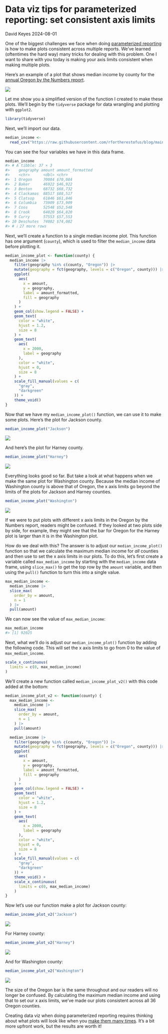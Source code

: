 # Data viz tips for parameterized reporting: set consistent axis limits
David Keyes
2024-08-01

One of the biggest challenges we face when doing [parameterized
reporting](https://rfortherestofus.com/2024/06/parameterized-reporting-quarto)
is how to make plots consistent across multiple reports. We’ve learned
(oftentimes the hard way) many tricks for dealing with this problem. One
I want to share with you today is making your axis limits consistent
when making multiple plots.

Here’s an example of a plot that shows median income by county for the
[annual Oregon by the Numbers
report](https://rfortherestofus.com/success-stories/oregon-by-the-numbers).

![](jackson-median-income.png)

Let me show you a simplified version of the function I created to make
these plots. We’ll begin by the `tidyverse` package for data wrangling
and plotting with `ggplot2`.

``` r
library(tidyverse)
```

Next, we’ll import our data.

``` r
median_income <-
  read_csv("https://raw.githubusercontent.com/rfortherestofus/blog/main/set-consistent-limits/median_income.csv")
```

You can see the four variables we have in this data frame.

``` r
median_income
#> # A tibble: 37 × 3
#>    geography amount amount_formatted
#>    <chr>      <dbl> <chr>           
#>  1 Oregon     70084 $70,084         
#>  2 Baker      46922 $46,922         
#>  3 Benton     68732 $68,732         
#>  4 Clackamas  88517 $88,517         
#>  5 Clatsop    61846 $61,846         
#>  6 Columbia   73909 $73,909         
#>  7 Coos       52548 $52,548         
#>  8 Crook      64820 $64,820         
#>  9 Curry      57553 $57,553         
#> 10 Deschutes  74082 $74,082         
#> # ℹ 27 more rows
```

Next, we’ll create a function to a single median income plot. This
function has one argument (`county`), which is used to filter the
`median_income` data before plotting it.

``` r
median_income_plot <- function(county) {
  median_income |>
    filter(geography %in% c(county, "Oregon")) |>
    mutate(geography = fct(geography, levels = c("Oregon", county))) |>
    ggplot(
      aes(
        x = amount,
        y = geography,
        label = amount_formatted,
        fill = geography
      )
    ) +
    geom_col(show.legend = FALSE) +
    geom_text(
      color = "white",
      hjust = 1.2,
      size = 8
    ) +
    geom_text(
      aes(
        x = 2000,
        label = geography
      ),
      color = "white",
      hjust = 0,
      size = 8
    ) +
    scale_fill_manual(values = c(
      "gray",
      "darkgreen"
    )) +
    theme_void()
}
```

Now that we have my `median_income_plot()` function, we can use it to
make some plots. Here’s the plot for Jackson county.

``` r
median_income_plot("Jackson")
```

![](set-consistent-limits_files/figure-commonmark/unnamed-chunk-6-1.svg)

And here’s the plot for Harney county.

``` r
median_income_plot("Harney")
```

![](set-consistent-limits_files/figure-commonmark/unnamed-chunk-7-1.svg)

Everything looks good so far. But take a look at what happens when we
make the same plot for Washington county. Because the median income of
Washington county is above that of Oregon, the x axis limits go beyond
the limits of the plots for Jackson and Harney counties.

``` r
median_income_plot("Washington")
```

![](set-consistent-limits_files/figure-commonmark/unnamed-chunk-8-1.svg)

If we were to put plots with different x axis limits in the Oregon by
the Numbers report, readers might be confused. If they looked at two
plots side by side, for example, they might see that the bar for Oregon
for the Harney plot is larger than it is in the Washington plot.

How do we deal with this? The answer is to adjust our
`median_income_plot()` function so that we calculate the maximum median
income for *all* counties and then use to set the x axis limits in our
plots. To do this, let’s first create a variable called
`max_median_income` by starting with the `median_income` data frame,
using `slice_max()` to get the top row by the `amount` variable, and
then using the `pull()` function to turn this into a single value.

``` r
max_median_income <-
  median_income |>
  slice_max(
    order_by = amount,
    n = 1
  ) |>
  pull(amount)
```

We can now see the value of `max_median_income`:

``` r
max_median_income
#> [1] 92025
```

Next, what we’ll do is adjust our `median_income_plot()` function by
adding the following code. This will set the x axis limits to go from 0
to the value of `max_median_income`.

``` r
scale_x_continuous(
  limits = c(0, max_median_income)
)
```

We’ll create a new function called `median_income_plot_v2()` with this
code added at the bottom:

``` r
median_income_plot_v2 <- function(county) {
  max_median_income <-
    median_income |>
    slice_max(
      order_by = amount,
      n = 1
    ) |>
    pull(amount)

  median_income |>
    filter(geography %in% c(county, "Oregon")) |>
    mutate(geography = fct(geography, levels = c("Oregon", county))) |>
    ggplot(
      aes(
        x = amount,
        y = geography,
        label = amount_formatted,
        fill = geography
      )
    ) +
    geom_col(show.legend = FALSE) +
    geom_text(
      color = "white",
      hjust = 1.2,
      size = 8
    ) +
    geom_text(
      aes(
        x = 2000,
        label = geography
      ),
      color = "white",
      hjust = 0,
      size = 8
    ) +
    scale_fill_manual(values = c(
      "gray",
      "darkgreen"
    )) +
    theme_void() +
    scale_x_continuous(
      limits = c(0, max_median_income)
    )
}
```

Now let’s use our function make a plot for Jackson county:

``` r
median_income_plot_v2("Jackson")
```

![](set-consistent-limits_files/figure-commonmark/unnamed-chunk-13-1.svg)

For Harney county:

``` r
median_income_plot_v2("Harney")
```

![](set-consistent-limits_files/figure-commonmark/unnamed-chunk-14-1.svg)

And for Washington county:

``` r
median_income_plot_v2("Washington")
```

![](set-consistent-limits_files/figure-commonmark/unnamed-chunk-15-1.svg)

The size of the Oregon bar is the same throughout and our readers will
no longer be confused. By calculating the maximum median income and
using that to set our x axis limits, we’ve made our plots consistent
across all 36 Oregon counties.

Creating data viz when doing parameterized reporting requires thinking
about what plots will look like when you [make them many
times](https://rfortherestofus.com/2023/01/multiple-plots). It’s a bit
more upfront work, but the results are worth it!
